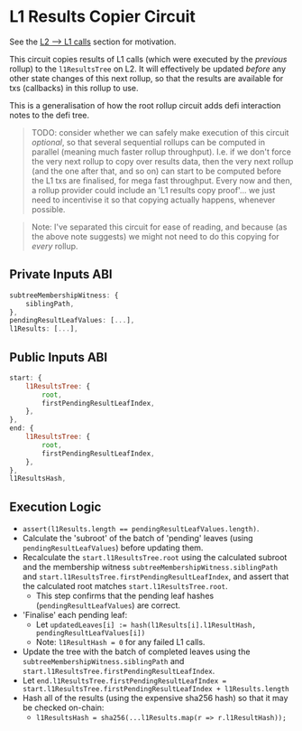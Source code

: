 # L1 Results Copier Circuit

See the [L2 --> L1 calls](../contracts/l1-calls.md#l2----l1-calls) section for motivation.

This circuit copies results of L1 calls (which were executed by the _previous_ rollup) to the `l1ResultsTree` on L2. It will effectively be updated _before_ any other state changes of this next rollup, so that the results are available for txs (callbacks) in this rollup to use.

This is a generalisation of how the root rollup circuit adds defi interaction notes to the defi tree.

> TODO: consider whether we can safely make execution of this circuit _optional_, so that several sequential rollups can be computed in parallel (meaning much faster rollup throughput). I.e. if we don't force the very next rollup to copy over results data, then the very next rollup (and the one after that, and so on) can start to be computed before the L1 txs are finalised, for mega fast throughput. Every now and then, a rollup provider could include an 'L1 results copy proof'... we just need to incentivise it so that copying actually happens, whenever possible.

> Note: I've separated this circuit for ease of reading, and because (as the above note suggests) we might not need to do this copying for _every_ rollup.


## Private Inputs ABI

```js
subtreeMembershipWitness: {
    siblingPath,
},
pendingResultLeafValues: [...],
l1Results: [...],
```

## Public Inputs ABI

```js
start: {
    l1ResultsTree: {
        root,
        firstPendingResultLeafIndex,
    },
},
end: {
    l1ResultsTree: {
        root,
        firstPendingResultLeafIndex,
    },
},
l1ResultsHash,
```


## Execution Logic

- `assert(l1Results.length == pendingResultLeafValues.length)`.
- Calculate the 'subroot' of the batch of 'pending' leaves (using `pendingResultLeafValues`) before updating them.
- Recalculate the `start.l1ResultsTree.root` using the calculated subroot and the membership witness `subtreeMembershipWitness.siblingPath` and `start.l1ResultsTree.firstPendingResultLeafIndex`, and assert that the calculated root matches `start.l1ResultsTree.root`.
  - This step confirms that the pending leaf hashes (`pendingResultLeafValues`) are correct.
- 'Finalise' each pending leaf:
  - Let `updatedLeaves[i] := hash(l1Results[i].l1ResultHash, pendingResultLeafValues[i])`
  - Note: `l1ResultHash = 0` for any failed L1 calls.
- Update the tree with the batch of completed leaves using the `subtreeMembershipWitness.siblingPath` and `start.l1ResultsTree.firstPendingResultLeafIndex`.
- Let `end.l1ResultsTree.firstPendingResultLeafIndex = start.l1ResultsTree.firstPendingResultLeafIndex + l1Results.length`
- Hash all of the results (using the expensive sha256 hash) so that it may be checked on-chain:
  - `l1ResultsHash = sha256(...l1Results.map(r => r.l1ResultHash));`
